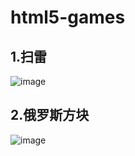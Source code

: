 # html5-games

## 1.扫雷
![image](https://github.com/gaograce/html5-games/raw/master/snapshots/minesweeper.png)

## 2.俄罗斯方块
![image](https://github.com/gaograce/html5-games/raw/master/snapshots/tetris.png)
